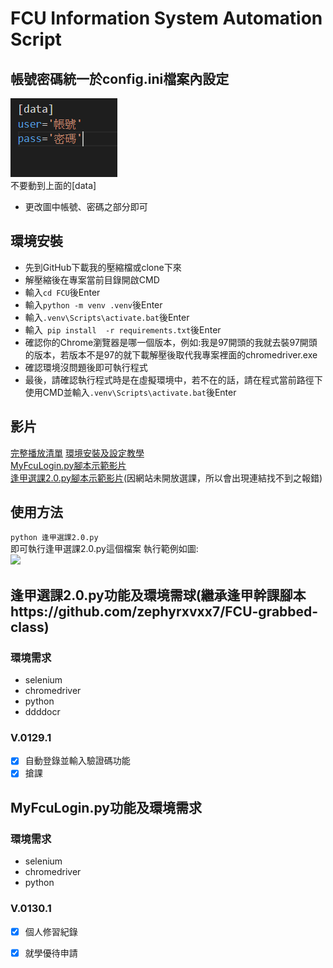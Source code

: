 # FCU Information System Automation Script
## 帳號密碼統一於config.ini檔案內設定
![更改帳號密碼即可](https://github.com/balsi2001/FCU/blob/main/%E5%9C%96%E7%89%87.png)  
不要動到上面的[data]  
 + 更改圖中帳號、密碼之部分即可
## 環境安裝  
+ 先到GitHub下載我的壓縮檔或clone下來
+ 解壓縮後在專案當前目錄開啟CMD
+ 輸入```cd FCU```後Enter
+ 輸入```python -m venv .venv```後Enter 
+ 輸入```.venv\Scripts\activate.bat```後Enter
+ 輸入``` pip install  -r requirements.txt```後Enter
+ 確認你的Chrome瀏覽器是哪一個版本，例如:我是97開頭的我就去裝97開頭的版本，若版本不是97的就下載解壓後取代我專案裡面的chromedriver.exe
+ 確認環境沒問題後即可執行程式
+ 最後，請確認執行程式時是在虛擬環境中，若不在的話，請在程式當前路徑下使用CMD並輸入```.venv\Scripts\activate.bat```後Enter
## 影片
[完整播放清單](https://youtube.com/playlist?list=PLkpg2E7EV2RnE99FYN-Xp306nfjEBgbAD)
[環境安裝及設定教學](https://youtu.be/toN67sgujtU)  
[MyFcuLogin.py腳本示範影片](https://youtu.be/zDYV-ikjutE)  
[逢甲選課2.0.py腳本示範影片](https://youtu.be/aPssjrIFcZI)(因網站未開放選課，所以會出現連結找不到之報錯)
## 使用方法
```python 逢甲選課2.0.py ```  
即可執行逢甲選課2.0.py這個檔案
執行範例如圖:  
![](https://github.com/balsi2001/FCU/blob/main/image.png)
## 逢甲選課2.0.py功能及環境需球(繼承逢甲幹課腳本https://github.com/zephyrxvxx7/FCU-grabbed-class)
### 環境需求
 + selenium
 + chromedriver
 + python
 + ddddocr 
### V.0129.1
- [x] 自動登錄並輸入驗證碼功能
- [x] 搶課
## MyFcuLogin.py功能及環境需求
### 環境需求
 + selenium
 + chromedriver
 + python
### V.0130.1
 - [x] 個人修習紀錄
 - [x] 就學優待申請
 
